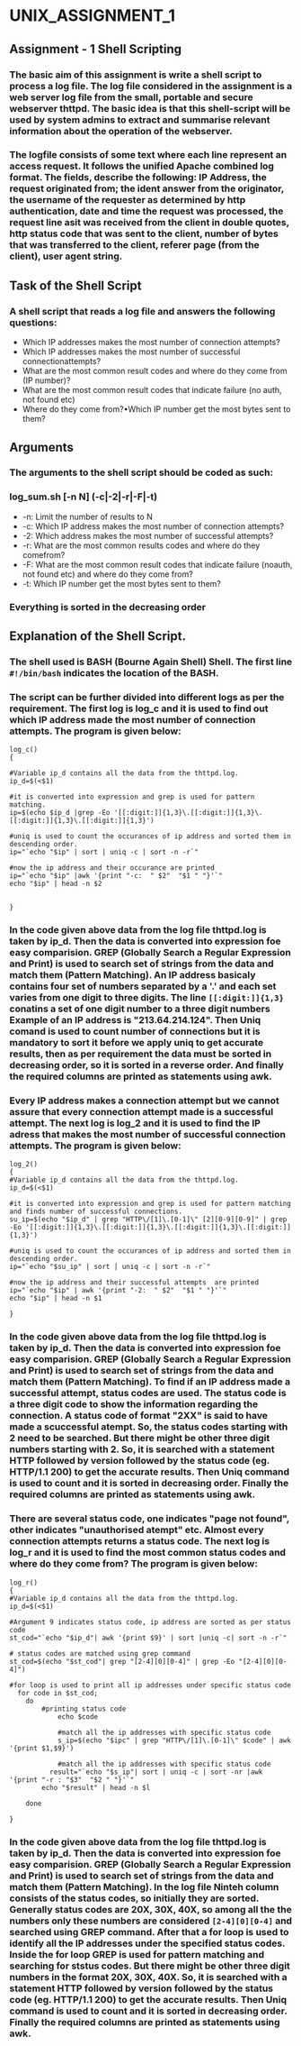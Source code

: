 # UNIX_ASSIGNMENT_1

## Assignment - 1  Shell Scripting

### The basic aim of this assignment is write a shell script to process a log file. The log file considered in the assignment is a web server log file from the small, portable and secure webserver thttpd. The basic idea is that this shell-script will be used by system admins to extract and summarise relevant information about the operation of the webserver.
### The logfile consists of some text where each line represent an access request. It follows the unified Apache combined log format. The fields, describe the following: IP Address, the request originated from; the ident answer from the originator, the username of the requester as determined by http authentication, date and time the request was processed, the request line asit was received from the client in double quotes, http status code that was sent to the client, number of bytes that was transferred to the client, referer page (from the client), user agent string.

## Task of the Shell Script

### A shell script that reads a log file and answers the following questions:
- Which IP addresses makes the most number of connection attempts?
- Which IP addresses makes the most number of successful connectionattempts?
- What are the most common result codes and where do they come from (IP number)?
- What are the most common result codes that indicate failure (no auth, not found etc) 
- Where do they come from?•Which IP number get the most bytes sent to them?

## Arguments

### The arguments to the shell script should be coded as such:
### log_sum.sh [-n N] (-c|-2|-r|-F|-t) <filename>
- -n: Limit the number of results to N
- -c: Which IP address makes the most number of connection attempts?
- -2: Which address makes the most number of successful attempts?
- -r: What are the most common results codes and where do they comefrom?
- -F: What are the most common result codes that indicate failure (noauth, not found etc) and where do they come from?
- -t: Which IP number get the most bytes sent to them?
  
### Everything is sorted in the decreasing order
  
## Explanation of the Shell Script.
  
### The shell used is BASH (Bourne Again Shell) Shell. The first line `#!/bin/bash` indicates the location of the BASH.
### The script can be further divided into different logs as per the requirement. The first log is log_c and it is used to find out which IP address made the most number of connection attempts. The program is given below:
```
log_c()
{

#Variable ip_d contains all the data from the thttpd.log.
ip_d=$(<$1)

#it is converted into expression and grep is used for pattern matching.
ip=$(echo $ip_d |grep -Eo '[[:digit:]]{1,3}\.[[:digit:]]{1,3}\.[[:digit:]]{1,3}\.[[:digit:]]{1,3}') 

#uniq is used to count the occurances of ip address and sorted them in descending order. 
ip="`echo "$ip" | sort | uniq -c | sort -n -r`" 

#now the ip address and their occurance are printed
ip="`echo "$ip" |awk '{print "-c:  " $2"  "$1 " "}'`"
echo "$ip" | head -n $2


}

```
### In the code given above data from the log file thttpd.log is taken by ip_d. Then the data is converted into expression foe easy comparision. GREP (Globally Search a Regular Expression and Print) is used to search set of strings from the data and match them (Pattern Matching). An IP address basicaly contains four set of numbers separated by a '.' and each set varies from one digit to three digits. The line `[[:digit:]]{1,3}` conatins a set of one digit number to a three digit numbers Example of an IP address is "213.64.214.124". Then Uniq comand is used to count number of connections but it is mandatory to sort it before we apply uniq to get accurate results, then as per requirement the data must be sorted in decreasing order, so it is sorted in a reverse order. And finally the required columns are printed as statements using awk.

### Every IP address makes a connection attempt but we cannot assure that every connection attempt made is a successful attempt. The next log is log_2 and it is used to find the IP adress that makes the most number of successful connection attempts. The program is given below:
```
log_2()
{
#Variable ip_d contains all the data from the thttpd.log.
ip_d=$(<$1)

#it is converted into expression and grep is used for pattern matching and finds number of successful connections.
su_ip=$(echo "$ip_d" | grep "HTTP\/[1]\.[0-1]\" [2][0-9][0-9]" | grep -Eo '[[:digit:]]{1,3}\.[[:digit:]]{1,3}\.[[:digit:]]{1,3}\.[[:digit:]]{1,3}')

#uniq is used to count the occurances of ip address and sorted them in descending order. 
ip="`echo "$su_ip" | sort | uniq -c | sort -n -r`"

#now the ip address and their successful attempts  are printed
ip="`echo "$ip" | awk '{print "-2:  " $2"  "$1 " "}'`"
echo "$ip" | head -n $1

}

```
### In the code given above data from the log file thttpd.log is taken by ip_d. Then the data is converted into expression foe easy comparision. GREP (Globally Search a Regular Expression and Print) is used to search set of strings from the data and match them (Pattern Matching). To find if an IP address made a successful attempt, status codes are used. The status code is a three digit code to show the information regarding the connection. A status code of format "2XX" is said to have made a scuccessful atempt. So, the status codes starting with 2 need to be searched. But there might be other three digit numbers starting with 2. So, it is searched with a statement HTTP followed by version followed by the status code (eg. HTTP/1.1 200) to get the accurate results. Then Uniq command is used to count and it is sorted in decreasing order. Finally the required columns are printed as statements using awk.
  
### There are several status code, one indicates "page not found", other indicates "unauthorised atempt" etc. Almost every connection attempts returns a status code. The next log is log_r and it is used to find the most common status codes and where do they come from? The program is given below:
```
log_r()
{
#Variable ip_d contains all the data from the thttpd.log.
ip_d=$(<$1)

#Argument 9 indicates status code, ip address are sorted as per status code
st_cod="`echo "$ip_d"| awk '{print $9}' | sort |uniq -c| sort -n -r`"

# status codes are matched using grep command
st_cod=$(echo "$st_cod"| grep "[2-4][0][0-4]" | grep -Eo "[2-4][0][0-4]")

#for loop is used to print all ip addresses under specific status code
  for code in $st_cod;
	do
        #printing status code
		    echo $code
                
		    #match all the ip addresses with specific status code
		    s_ip=$(echo "$ipc" | grep "HTTP\/[1]\.[0-1]\" $code" | awk '{print $1,$9}')
                
		    #match all the ip addresses with specific status code
	      result="`echo "$s_ip"| sort | uniq -c | sort -nr |awk '{print "-r : "$3"  "$2 " "}'`"
        echo "$result" | head -n $l 
		
	done

}

```
### In the code given above data from the log file thttpd.log is taken by ip_d. Then the data is converted into expression foe easy comparision. GREP (Globally Search a Regular Expression and Print) is used to search set of strings from the data and match them (Pattern Matching). In the log file Ninteh column consists of the status codes, so initially they are sorted. Generally status codes are 20X, 30X, 40X, so among all the the numbers only these numbers are considered `[2-4][0][0-4]` and searched using GREP command. After that a for loop is used to identify all the IP addresses under the specified status codes. Inside the for loop GREP is used for pattern matching and searching for ststus codes. But there might be other three digit numbers in the format 20X, 30X, 40X. So, it is searched with a statement HTTP followed by version followed by the status code (eg. HTTP/1.1 200) to get the accurate results. Then Uniq command is used to count and it is sorted in decreasing order. Finally the required columns are printed as statements using awk.

### 
